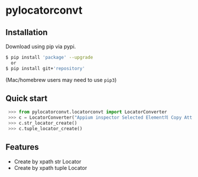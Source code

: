 # pylocatorconvt

## Installation

Download using pip via pypi.

```bash
$ pip install 'package' --upgrade
  or
$ pip install git+'repository'
```
(Mac/homebrew users may need to use ``pip3``)


## Quick start
```python
 >>> from pylocatorconvt.locatorconvt import LocatorConverter
 >>> c = LocatorConverter("Appium inspector Selected Element의 Copy Attributes to Clipboard")
 >>> c.str_locator_create()
 >>> c.tuple_locator_create()
```

## Features
  * Create by xpath str Locator
  * Create by xpath tuple Locator